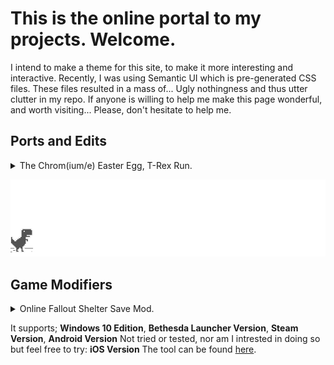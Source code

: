 # This is the online portal to my projects. Welcome.

I intend to make a theme for this site, to make it more interesting and interactive. Recently, I was using Semantic UI which is pre-generated CSS files. These files resulted in a mass of... Ugly nothingness and thus utter clutter in my repo. If anyone is willing to help me make this page wonderful, and worth visiting... Please, don't hesitate to help me.


## Ports and Edits

<details>
 <summary>The Chrom(ium/e) Easter Egg, T-Rex Run.</summary>
 Unfamiliar with this game? Far too privileged to have Wi-Fi drop-outs? There's a gif below. Enjoy.

 Feel free to play the game [here](http://retr0gr4d3.github.io/WhatThatTrexDo/). No Wi-Fi drama, with the freedom to do whatever you      like while playing.
 
</details>

![ITSJUSTAGAME](assets/screenshot.gif)


## Game Modifiers

<details>
 <summary>Online Fallout Shelter Save Mod.</summary>
  
 The tool linked below is a save editor for Fallout Shelter.
 The Fallout Shelter Tool will allow you to change everything within your save. Themes (like Halloween), Characters (like Names,     SPECIAL, HP and Radiation) and many more. You can have the game of your dreams, or prebuild your map before changing it to Survival with the newly implimented Game Mode Editor.

</details>

It supports; **Windows 10 Edition**, **Bethesda Launcher Version**, **Steam Version**, **Android Version**
Not tried or tested, nor am I intrested in doing so but feel free to try: **iOS Version**
The tool can be found [here](https://retr0gr4d3.github.io/FalloutShelterMod/).
